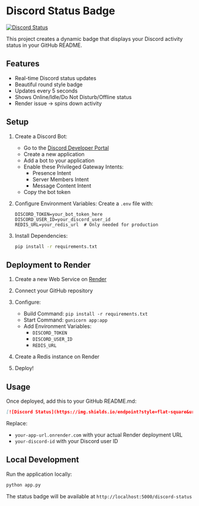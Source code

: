 # Discord Status Badge

[![Discord Status](https://img.shields.io/endpoint?style=flat&url=https%3A%2F%2Fdcmd-livestatus.onrender.com%2Fdiscord-status)](https://discord.com/users/201528698531217408)

This project creates a dynamic badge that displays your Discord activity status in your GitHub README.

## Features
- Real-time Discord status updates
- Beautiful round style badge
- Updates every 5 seconds
- Shows Online/Idle/Do Not Disturb/Offline status
- Render issue -> spins down activity

## Setup

1. Create a Discord Bot:
   - Go to the [Discord Developer Portal](https://discord.com/developers/applications)
   - Create a new application
   - Add a bot to your application
   - Enable these Privileged Gateway Intents:
     - Presence Intent
     - Server Members Intent
     - Message Content Intent
   - Copy the bot token

2. Configure Environment Variables:
   Create a `.env` file with:
   ```
   DISCORD_TOKEN=your_bot_token_here
   DISCORD_USER_ID=your_discord_user_id
   REDIS_URL=your_redis_url  # Only needed for production
   ```

3. Install Dependencies:
   ```bash
   pip install -r requirements.txt
   ```

## Deployment to Render

1. Create a new Web Service on [Render](https://render.com)
2. Connect your GitHub repository
3. Configure:
   - Build Command: `pip install -r requirements.txt`
   - Start Command: `gunicorn app:app`
   - Add Environment Variables:
     - `DISCORD_TOKEN`
     - `DISCORD_USER_ID`
     - `REDIS_URL`

4. Create a Redis instance on Render
5. Deploy!

## Usage

Once deployed, add this to your GitHub README.md:
```markdown
[![Discord Status](https://img.shields.io/endpoint?style=flat-square&url=https%3A%2F%2Fyour-app-url.onrender.com%2Fdiscord-status)](https://discord.com/users/your-discord-id)
```

Replace:
- `your-app-url.onrender.com` with your actual Render deployment URL
- `your-discord-id` with your Discord user ID

## Local Development

Run the application locally:
```bash
python app.py
```

The status badge will be available at `http://localhost:5000/discord-status`
